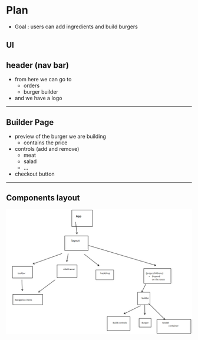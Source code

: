 # Plan
- Goal : users can add ingredients and build burgers 
## UI
## header (nav bar)
- from here we can go to 
    - orders
    - burger builder
- and we have a logo
---
## Builder Page
- preview of the burger we are building
  - contains the price
- controls (add and remove)
    - meat
    - salad 
    - ...
- checkout button
----
## Components layout
![img.png](img.png)